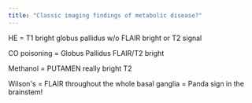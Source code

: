 ```yaml
---
title: "Classic imaging findings of metabolic disease?"
---
```

HE = T1 bright globus pallidus w/o FLAIR bright or T2 signal

CO poisoning = Globus Pallidus FLAIR/T2 bright

Methanol = PUTAMEN really bright T2

Wilson's = FLAIR throughout the whole basal ganglia = Panda sign in the brainstem!

